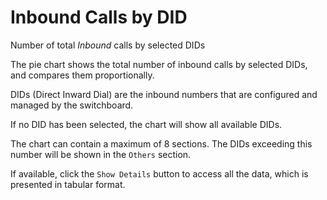 # Inbound Calls by DID

Number of total *Inbound* calls by selected DIDs

The pie chart shows the total number of inbound calls by selected DIDs, 
and compares them proportionally.

DIDs (Direct Inward Dial) are the inbound numbers that are configured and managed 
by the switchboard.

If no DID has been selected, the chart will show all available DIDs.

The chart can contain a maximum of 8 sections. The DIDs exceeding this number
will be shown in the `Others` section.

If available, click the `Show Details` button to access all the data, 
which is presented in tabular format.
